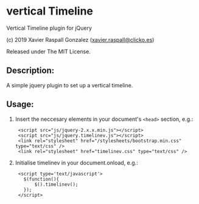# vertical Timeline

Vertical Timeline plugin for jQuery

(c) 2019 Xavier Raspall Gonzalez (xavier.raspall@clicko.es)

Released under The MIT License.

## Description:

A simple jquery plugin to set up a vertical timeline.

## Usage:

1. Insert the neccesary elements in your document's `<head>` section, e.g.:
   
        <script src="js/jquery-2.x.x.min.js"></script>
        <script src="js/jquery.timelinev.js"></script>
        <link rel="stylesheet" href="/stylesheets/bootstrap.min.css" type="text/css" />
        <link rel="stylesheet" href="timelinev.css" type="text/css" />

3. Initialise timelinev in your document.onload, e.g.:

        <script type='text/javascript'>
          $(function(){
              $().timelinev();
          });
        </script>
